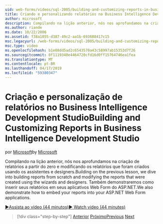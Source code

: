 ```yaml
---
uid: web-forms/videos/sql-2005/building-and-customizing-reports-in-business-intelligence-development-studio
title: Criando e personalizando relatórios no Business Intelligence Development Studio | Microsoft Docs
author: microsoft
description: Compilando na lição anterior, nós nos aprofundamos na criação de relatórios a partir do zero e modificando os relatórios que foram criados usando os assistentes e designers. É um...
ms.author: riande
ms.date: 10/22/2006
ms.assetid: f38a1055-d387-49c2-aa1b-693688417c15
msc.legacyurl: /web-forms/videos/sql-2005/building-and-customizing-reports-in-business-intelligence-development-studio
msc.type: video
ms.openlocfilehash: b1e08dd5ad2c6543570a43c58997ab15353d7f26
ms.sourcegitcommit: 0f1119340e4464720cfd16d0ff15764746ea1fea
ms.translationtype: MT
ms.contentlocale: pt-BR
ms.lasthandoff: 04/17/2019
ms.locfileid: "59380347"
---
```

# <a name="building-and-customizing-reports-in-business-intelligence-development-studio"></a><span data-ttu-id="672ae-104">Criação e personalização de relatórios no Business Intelligence Development Studio</span><span class="sxs-lookup"><span data-stu-id="672ae-104">Building and Customizing Reports in Business Intelligence Development Studio</span></span>

<span data-ttu-id="672ae-105">por [Microsoft](https://github.com/microsoft)</span><span class="sxs-lookup"><span data-stu-id="672ae-105">by [Microsoft](https://github.com/microsoft)</span></span>

<span data-ttu-id="672ae-106">Compilando na lição anterior, nós nos aprofundamos na criação de relatórios a partir do zero e modificando os relatórios que foram criados usando os assistentes e designers.</span><span class="sxs-lookup"><span data-stu-id="672ae-106">Building on the previous lesson, we dive into building reports from scratch and modifying the reports that were created using the wizards and designers.</span></span> <span data-ttu-id="672ae-107">Também demonstraremos como inserir seus relatórios em seus aplicativos Web Form do ASP.NET.</span><span class="sxs-lookup"><span data-stu-id="672ae-107">We also demonstrate how to embed your reports into your ASP.NET Web Form applications.</span></span>

[<span data-ttu-id="672ae-108">&#9654;Assista ao vídeo (44 minutos)</span><span class="sxs-lookup"><span data-stu-id="672ae-108">&#9654; Watch video (44 minutes)</span></span>](https://channel9.msdn.com/Blogs/ASP-NET-Site-Videos/building-and-customizing-reports-in-business-intelligence-development-studio)

> [!div class="step-by-step"]
> <span data-ttu-id="672ae-109">[Anterior](getting-started-with-reporting-services.md)
> [Próximo](creating-and-using-stored-procedures.md)</span><span class="sxs-lookup"><span data-stu-id="672ae-109">[Previous](getting-started-with-reporting-services.md)
[Next](creating-and-using-stored-procedures.md)</span></span>
